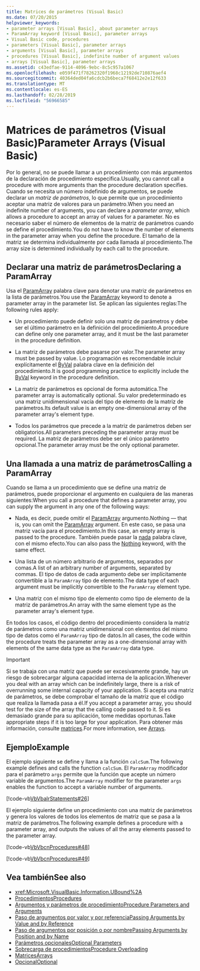 ```yaml
---
title: Matrices de parámetros (Visual Basic)
ms.date: 07/20/2015
helpviewer_keywords:
- parameter arrays [Visual Basic], about parameter arrays
- ParamArray keyword [Visual Basic], parameter arrays
- Visual Basic code, procedures
- parameters [Visual Basic], parameter arrays
- arguments [Visual Basic], parameter arrays
- procedures [Visual Basic], indefinite number of argument values
- arrays [Visual Basic], parameter arrays
ms.assetid: c43edfae-9114-4096-9ebc-8c5c957a1067
ms.openlocfilehash: e059f471f78262320f1968c12192de710876aef4
ms.sourcegitcommit: 40364ded04fa6cdcb2b6beca7f68412e2e12f633
ms.translationtype: MT
ms.contentlocale: es-ES
ms.lasthandoff: 02/28/2019
ms.locfileid: "56966585"
---
```

# <a name="parameter-arrays-visual-basic"></a><span data-ttu-id="22b6d-102">Matrices de parámetros (Visual Basic)</span><span class="sxs-lookup"><span data-stu-id="22b6d-102">Parameter Arrays (Visual Basic)</span></span>
<span data-ttu-id="22b6d-103">Por lo general, no se puede llamar a un procedimiento con más argumentos de la declaración de procedimiento especifica.</span><span class="sxs-lookup"><span data-stu-id="22b6d-103">Usually, you cannot call a procedure with more arguments than the procedure declaration specifies.</span></span> <span data-ttu-id="22b6d-104">Cuando se necesita un número indefinido de argumentos, se puede declarar un *matriz de parámetros*, lo que permite que un procedimiento aceptar una matriz de valores para un parámetro.</span><span class="sxs-lookup"><span data-stu-id="22b6d-104">When you need an indefinite number of arguments, you can declare a *parameter array*, which allows a procedure to accept an array of values for a parameter.</span></span> <span data-ttu-id="22b6d-105">No es necesario saber el número de elementos de la matriz de parámetros cuando se define el procedimiento.</span><span class="sxs-lookup"><span data-stu-id="22b6d-105">You do not have to know the number of elements in the parameter array when you define the procedure.</span></span> <span data-ttu-id="22b6d-106">El tamaño de la matriz se determina individualmente por cada llamada al procedimiento.</span><span class="sxs-lookup"><span data-stu-id="22b6d-106">The array size is determined individually by each call to the procedure.</span></span>  
  
## <a name="declaring-a-paramarray"></a><span data-ttu-id="22b6d-107">Declarar una matriz de parámetros</span><span class="sxs-lookup"><span data-stu-id="22b6d-107">Declaring a ParamArray</span></span>  
 <span data-ttu-id="22b6d-108">Usa el [ParamArray](../../../../visual-basic/language-reference/modifiers/paramarray.md) palabra clave para denotar una matriz de parámetros en la lista de parámetros.</span><span class="sxs-lookup"><span data-stu-id="22b6d-108">You use the [ParamArray](../../../../visual-basic/language-reference/modifiers/paramarray.md) keyword to denote a parameter array in the parameter list.</span></span> <span data-ttu-id="22b6d-109">Se aplican las siguientes reglas:</span><span class="sxs-lookup"><span data-stu-id="22b6d-109">The following rules apply:</span></span>  
  
-   <span data-ttu-id="22b6d-110">Un procedimiento puede definir solo una matriz de parámetros y debe ser el último parámetro en la definición del procedimiento.</span><span class="sxs-lookup"><span data-stu-id="22b6d-110">A procedure can define only one parameter array, and it must be the last parameter in the procedure definition.</span></span>  
  
-   <span data-ttu-id="22b6d-111">La matriz de parámetros debe pasarse por valor.</span><span class="sxs-lookup"><span data-stu-id="22b6d-111">The parameter array must be passed by value.</span></span> <span data-ttu-id="22b6d-112">Lo programación es recomendable incluir explícitamente el [ByVal](../../../../visual-basic/language-reference/modifiers/byval.md) palabra clave en la definición del procedimiento.</span><span class="sxs-lookup"><span data-stu-id="22b6d-112">It is good programming practice to explicitly include the [ByVal](../../../../visual-basic/language-reference/modifiers/byval.md) keyword in the procedure definition.</span></span>  
  
-   <span data-ttu-id="22b6d-113">La matriz de parámetros es opcional de forma automática.</span><span class="sxs-lookup"><span data-stu-id="22b6d-113">The parameter array is automatically optional.</span></span> <span data-ttu-id="22b6d-114">Su valor predeterminado es una matriz unidimensional vacía del tipo de elemento de la matriz de parámetros.</span><span class="sxs-lookup"><span data-stu-id="22b6d-114">Its default value is an empty one-dimensional array of the parameter array's element type.</span></span>  
  
-   <span data-ttu-id="22b6d-115">Todos los parámetros que precede a la matriz de parámetros deben ser obligatorios.</span><span class="sxs-lookup"><span data-stu-id="22b6d-115">All parameters preceding the parameter array must be required.</span></span> <span data-ttu-id="22b6d-116">La matriz de parámetros debe ser el único parámetro opcional.</span><span class="sxs-lookup"><span data-stu-id="22b6d-116">The parameter array must be the only optional parameter.</span></span>  
  
## <a name="calling-a-paramarray"></a><span data-ttu-id="22b6d-117">Una llamada a una matriz de parámetros</span><span class="sxs-lookup"><span data-stu-id="22b6d-117">Calling a ParamArray</span></span>  
 <span data-ttu-id="22b6d-118">Cuando se llama a un procedimiento que se define una matriz de parámetros, puede proporcionar el argumento en cualquiera de las maneras siguientes:</span><span class="sxs-lookup"><span data-stu-id="22b6d-118">When you call a procedure that defines a parameter array, you can supply the argument in any one of the following ways:</span></span>  
  
-   <span data-ttu-id="22b6d-119">Nada, es decir, puede omitir el [ParamArray](../../../../visual-basic/language-reference/modifiers/paramarray.md) argumento.</span><span class="sxs-lookup"><span data-stu-id="22b6d-119">Nothing — that is, you can omit the [ParamArray](../../../../visual-basic/language-reference/modifiers/paramarray.md) argument.</span></span> <span data-ttu-id="22b6d-120">En este caso, se pasa una matriz vacía para el procedimiento.</span><span class="sxs-lookup"><span data-stu-id="22b6d-120">In this case, an empty array is passed to the procedure.</span></span> <span data-ttu-id="22b6d-121">También puede pasar la [nada](../../../../visual-basic/language-reference/nothing.md) palabra clave, con el mismo efecto.</span><span class="sxs-lookup"><span data-stu-id="22b6d-121">You can also pass the [Nothing](../../../../visual-basic/language-reference/nothing.md) keyword, with the same effect.</span></span>  
  
-   <span data-ttu-id="22b6d-122">Una lista de un número arbitrario de argumentos, separados por comas.</span><span class="sxs-lookup"><span data-stu-id="22b6d-122">A list of an arbitrary number of arguments, separated by commas.</span></span> <span data-ttu-id="22b6d-123">El tipo de datos de cada argumento debe ser implícitamente convertible a la `ParamArray` tipo de elemento.</span><span class="sxs-lookup"><span data-stu-id="22b6d-123">The data type of each argument must be implicitly convertible to the `ParamArray` element type.</span></span>  
  
-   <span data-ttu-id="22b6d-124">Una matriz con el mismo tipo de elemento como tipo de elemento de la matriz de parámetros.</span><span class="sxs-lookup"><span data-stu-id="22b6d-124">An array with the same element type as the parameter array's element type.</span></span>  
  
 <span data-ttu-id="22b6d-125">En todos los casos, el código dentro del procedimiento considera la matriz de parámetros como una matriz unidimensional con elementos del mismo tipo de datos como el `ParamArray` tipo de datos.</span><span class="sxs-lookup"><span data-stu-id="22b6d-125">In all cases, the code within the procedure treats the parameter array as a one-dimensional array with elements of the same data type as the `ParamArray` data type.</span></span>  
  
> [!IMPORTANT]
>  <span data-ttu-id="22b6d-126">Si se trabaja con una matriz que puede ser excesivamente grande, hay un riesgo de sobrecargar alguna capacidad interna de la aplicación.</span><span class="sxs-lookup"><span data-stu-id="22b6d-126">Whenever you deal with an array which can be indefinitely large, there is a risk of overrunning some internal capacity of your application.</span></span> <span data-ttu-id="22b6d-127">Si acepta una matriz de parámetros, se debe comprobar el tamaño de la matriz que el código que realiza la llamada pasa a él.</span><span class="sxs-lookup"><span data-stu-id="22b6d-127">If you accept a parameter array, you should test for the size of the array that the calling code passed to it.</span></span> <span data-ttu-id="22b6d-128">Si es demasiado grande para su aplicación, tome medidas oportunas.</span><span class="sxs-lookup"><span data-stu-id="22b6d-128">Take appropriate steps if it is too large for your application.</span></span> <span data-ttu-id="22b6d-129">Para obtener más información, consulte [matrices](../../../../visual-basic/programming-guide/language-features/arrays/index.md).</span><span class="sxs-lookup"><span data-stu-id="22b6d-129">For more information, see [Arrays](../../../../visual-basic/programming-guide/language-features/arrays/index.md).</span></span>  
  
## <a name="example"></a><span data-ttu-id="22b6d-130">Ejemplo</span><span class="sxs-lookup"><span data-stu-id="22b6d-130">Example</span></span>  
 <span data-ttu-id="22b6d-131">El ejemplo siguiente se define y llama a la función `calcSum`.</span><span class="sxs-lookup"><span data-stu-id="22b6d-131">The following example defines and calls the function `calcSum`.</span></span> <span data-ttu-id="22b6d-132">El `ParamArray` modificador para el parámetro `args` permite que la función que acepte un número variable de argumentos.</span><span class="sxs-lookup"><span data-stu-id="22b6d-132">The `ParamArray` modifier for the parameter `args` enables the function to accept a variable number of arguments.</span></span>  
  
 [!code-vb[VbVbalrStatements#26](~/samples/snippets/visualbasic/VS_Snippets_VBCSharp/VbVbalrStatements/VB/Class1.vb#26)]  
  
 <span data-ttu-id="22b6d-133">El ejemplo siguiente define un procedimiento con una matriz de parámetros y genera los valores de todos los elementos de matriz que se pasa a la matriz de parámetros.</span><span class="sxs-lookup"><span data-stu-id="22b6d-133">The following example defines a procedure with a parameter array, and outputs the values of all the array elements passed to the parameter array.</span></span>  
  
 [!code-vb[VbVbcnProcedures#48](~/samples/snippets/visualbasic/VS_Snippets_VBCSharp/VbVbcnProcedures/VB/Class1.vb#48)]  
  
 [!code-vb[VbVbcnProcedures#49](~/samples/snippets/visualbasic/VS_Snippets_VBCSharp/VbVbcnProcedures/VB/Class1.vb#49)]  
  
## <a name="see-also"></a><span data-ttu-id="22b6d-134">Vea también</span><span class="sxs-lookup"><span data-stu-id="22b6d-134">See also</span></span>
- <xref:Microsoft.VisualBasic.Information.UBound%2A>
- [<span data-ttu-id="22b6d-135">Procedimientos</span><span class="sxs-lookup"><span data-stu-id="22b6d-135">Procedures</span></span>](./index.md)
- [<span data-ttu-id="22b6d-136">Argumentos y parámetros de procedimiento</span><span class="sxs-lookup"><span data-stu-id="22b6d-136">Procedure Parameters and Arguments</span></span>](./procedure-parameters-and-arguments.md)
- [<span data-ttu-id="22b6d-137">Paso de argumentos por valor y por referencia</span><span class="sxs-lookup"><span data-stu-id="22b6d-137">Passing Arguments by Value and by Reference</span></span>](./passing-arguments-by-value-and-by-reference.md)
- [<span data-ttu-id="22b6d-138">Paso de argumentos por posición o por nombre</span><span class="sxs-lookup"><span data-stu-id="22b6d-138">Passing Arguments by Position and by Name</span></span>](./passing-arguments-by-position-and-by-name.md)
- [<span data-ttu-id="22b6d-139">Parámetros opcionales</span><span class="sxs-lookup"><span data-stu-id="22b6d-139">Optional Parameters</span></span>](./optional-parameters.md)
- [<span data-ttu-id="22b6d-140">Sobrecarga de procedimientos</span><span class="sxs-lookup"><span data-stu-id="22b6d-140">Procedure Overloading</span></span>](./procedure-overloading.md)
- [<span data-ttu-id="22b6d-141">Matrices</span><span class="sxs-lookup"><span data-stu-id="22b6d-141">Arrays</span></span>](../../../../visual-basic/programming-guide/language-features/arrays/index.md)
- [<span data-ttu-id="22b6d-142">Opcional</span><span class="sxs-lookup"><span data-stu-id="22b6d-142">Optional</span></span>](../../../../visual-basic/language-reference/modifiers/optional.md)
